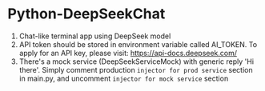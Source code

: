 # Python-DeepSeekChat

1. Chat-like terminal app using DeepSeek model
2. API token should be stored in environment variable called AI_TOKEN. To apply for an API key, please visit: https://api-docs.deepseek.com/
3. There's a mock service (DeepSeekServiceMock) with generic reply 'Hi there'. Simply comment production ```injector for prod service``` section in main.py, and uncomment ```injector for mock service``` section
